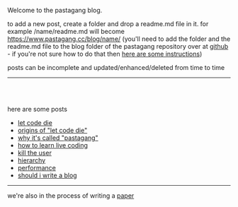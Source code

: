 Welcome to the pastagang blog.

to add a new post, create a folder and drop a readme.md file in it.
for example /name/readme.md will become https://www.pastagang.cc/blog/name/
(you'll need to add the folder and the readme.md file to the blog folder of the pastagang repository over at [github](https://github.com/pastagang/pastagang/tree/main/blog) - if you're not sure how to do that then [here are some instructions](https://docs.github.com/en/repositories/working-with-files/managing-files/editing-files))


posts can be incomplete and updated/enhanced/deleted from time to time

---

<br>

<br>

here are some posts

- [let code die](/blog/let-code-die)
- [origins of "let code die"](/blog/let-code-die/origins)
- [why it's called "pastagang"](/blog/name)
- [how to learn live coding](/london/learn)
- [kill the user](/blog/kill-the-user)
- [hierarchy](/blog/hierarchy)
- [performance](/blog/performance)
- [should i write a blog](/blog/should-i-write-a-blog)

---

we're also in the process of writing a [paper](/paper)
